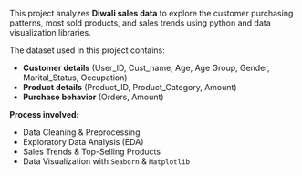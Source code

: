 This project analyzes **Diwali sales data** to explore the customer purchasing patterns, most sold products, and sales trends using python and data visualization libraries.

The dataset used in this project contains:
- **Customer details** (User_ID, Cust_name, Age, Age Group, Gender, Marital_Status, Occupation)
- **Product details** (Product_ID, Product_Category, Amount)
- **Purchase behavior** (Orders, Amount)

**Process involved:**
- Data Cleaning & Preprocessing  
- Exploratory Data Analysis (EDA)  
- Sales Trends & Top-Selling Products  
- Data Visualization with `Seaborn` & `Matplotlib`  


